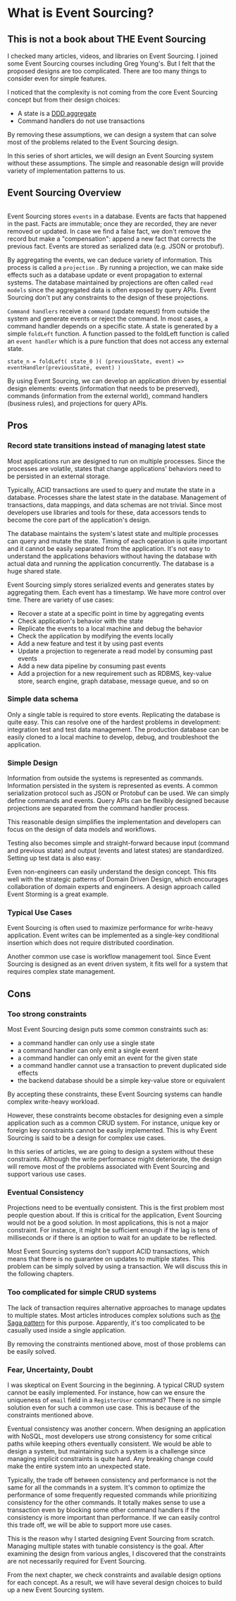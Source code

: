 # What is Event Sourcing?

## This is not a book about THE Event Sourcing

I checked many articles, videos, and libraries on Event Sourcing. I joined some Event Sourcing courses including Greg Young's. But I felt that the proposed designs are too complicated. There are too many things to consider even for simple features.

I noticed that the complexity is not coming from the core Event Sourcing concept but from their design choices:

* A state is a [DDD aggregate](https://martinfowler.com/bliki/DDD\_Aggregate.html)
* Command handlers do not use transactions

By removing these assumptions, we can design a system that can solve most of the problems related to the Event Sourcing design.

In this series of short articles, we will design an Event Sourcing system without these assumptions. The simple and reasonable design will provide variety of implementation patterns to us.

## Event Sourcing Overview

<figure><img src=".gitbook/assets/image (9).png" alt=""><figcaption></figcaption></figure>

Event Sourcing stores `events` in a database. Events are facts that happened in the past. Facts are immutable; once they are recorded, they are never removed or updated. In case we find a false fact, we don't remove the record but make a "compensation": append a new fact that corrects the previous fact. Events are stored as serialized data (e.g. JSON or protobuf).

By aggregating the events, we can deduce variety of information. This process is called a `projection` . By running a projection, we can make side effects such as a database update or event propagation to external systems. The database maintained by projections are often called `read models` since the aggregated data is often exposed by query APIs. Event Sourcing don't put any constraints to the design of these projections.

`Command handlers` receive a `command` (update request) from outside the system and generate events or reject the command. In most cases, a command handler depends on a specific state. A state is generated by a simple `foldLeft` function. A function passed to the foldLeft function is called an `event handler` which is a pure function that does not access any external state.

`state_n = foldLeft( state_0 )( (previousState, event) => eventHandler(previousState, event) )`

By using Event Sourcing, we can develop an application driven by essential design elements: events (information that needs to be preserved), commands (information from the external world), command handlers (business rules), and projections for query APIs.

## Pros

### Record state transitions instead of managing latest state

Most applications run are designed to run on multiple processes. Since the processes are volatile, states that change applications' behaviors need to be persisted in an external storage.

Typically, ACID transactions are used to query and mutate the state in a database. Processes share the latest state in the database. Management of transactions, data mappings, and data schemas are not trivial. Since most developers use libraries and tools for these, data accessors tends to become the core part of the application's design.

The database maintains the system's latest state and multiple processes can query and mutate the state. Timing of each operation is quite important and it cannot be easily separated from the application. It's not easy to understand the applications behaviors without having the database with actual data and running the application concurrently. The database is a huge shared state.

Event Sourcing simply stores serialized events and generates states by aggregating them. Each event has a timestamp. We have more control over time. There are variety of use cases:

* Recover a state at a specific point in time by aggregating events
* Check application's behavior with the state
* Replicate the events to a local machine and debug the behavior
* Check the application by modifying the events locally
* Add a new feature and test it by using past events
* Update a projection to regenerate a read model by consuming past events
* Add a new data pipeline by consuming past events
* Add a projection for a new requirement such as RDBMS, key-value store, search engine, graph database, message queue, and so on

### Simple data schema

Only a single table is required to store events. Replicating the database is quite easy. This can resolve one of the hardest problems in development: integration test and test data management.  The production database can be easily cloned to a local machine to develop, debug, and troubleshoot the application.

### Simple Design

Information from outside the systems is represented as commands. Information persisted in the system is represented as events. A common serialization protocol such as JSON or Protobuf can be used. We can simply define commands and events. Query APIs can be flexibly designed because projections are separated from the command handler process.

This reasonable design simplifies the implementation and developers can focus on the design of data models and workflows.

Testing also becomes simple and straight-forward because input (command and previous state) and output (events and latest states) are standardized. Setting up test data is also easy.

Even non-engineers can easily understand the design concept. This fits well with the strategic patterns of Domain Driven Design, which encourages collaboration of domain experts and engineers. A design approach called Event Storming is a great example.

### Typical Use Cases

Event Sourcing is often used to maximize performance for write-heavy application. Event writes can be implemented as a single-key conditional insertion which does not require distributed coordination.

Another common use case is workflow management tool. Since Event Sourcing is designed as an event driven system, it fits well for a system that requires complex state management.

## Cons

### Too strong constraints

Most Event Sourcing design puts some common constraints such as:

* a command handler can only use a single state
* a command handler can only emit a single event
* a command handler can only emit an event for the given state
* a command handler cannot use a transaction to prevent duplicated side effects
* the backend database should be a simple key-value store or equivalent

By accepting these constraints, these Event Sourcing systems can handle complex write-heavy workload.

However, these constraints become obstacles for designing even a simple application such as a common CRUD system. For instance, unique key or foreign key constraints cannot be easily implemented. This is why Event Sourcing is said to be a design for complex use cases.

In this series of articles, we are going to design a system without these constraints. Although the write performance might deteriorate, the design will remove most of the problems associated with Event Sourcing and support various use cases.

### Eventual Consistency

Projections need to be eventually consistent. This is the first problem most people question about. If this is critical for the application, Event Sourcing would not be a good solution. In most applications, this is not a major constraint. For instance, it might be sufficient enough if the lag is tens of milliseconds or if there is an option to wait for an update to be reflected.

Most Event Sourcing systems don't support ACID transactions, which means that there is no guarantee on updates to multiple states. This problem can be simply solved by using a transaction. We will discuss this in the following chapters.

### Too complicated for simple CRUD systems

The lack of transaction requires alternative approaches to manage updates to multiple states. Most articles introduces complex solutions such as [the Saga pattern](https://microservices.io/patterns/data/saga.html) for this purpose. Apparently, it's too complicated to be casually used inside a single application.

By removing the constraints mentioned above, most of those problems can be easily solved.

### Fear, Uncertainty, Doubt

I was skeptical on Event Sourcing in the beginning. A typical CRUD system cannot be easily implemented. For instance, how can we ensure the uniqueness of `email` field in a `RegisterUser` command? There is no simple solution even for such a common use case. This is because of the constraints mentioned above.

Eventual consistency was another concern. When designing an application with NoSQL, most developers use strong consistency for some critical paths while keeping others eventually consistent. We would be able to design a system, but maintaining such a system is a challenge since managing implicit constraints is quite hard. Any breaking change could make the entire system into an unexpected state.

Typically, the trade off between consistency and performance is not the same for all the commands in a system. It's common to optimize the performance of some frequently requested commands while prioritizing consistency for the other commands. It totally makes sense to use a transaction even by blocking some other command handlers if the consistency is more important than performance. If we can easily control this trade off, we will be able to support more use cases.

This is the reason why I started designing Event Sourcing from scratch. Managing multiple states with tunable consistency is the goal. After examining the design from various angles, I discovered that the constraints are not necessarily required for Event Sourcing.

From the next chapter, we check constraints and available design options for each concept. As a result, we will have several design choices to build up a new Event Sourcing system.
